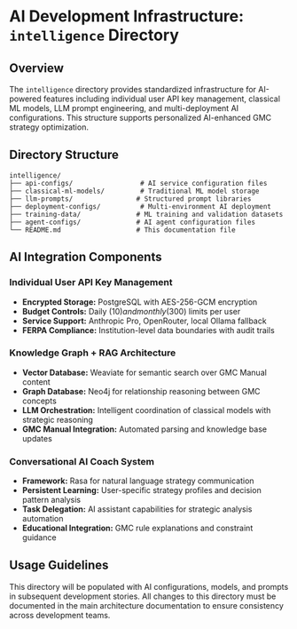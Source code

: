 # AI Development Infrastructure: `intelligence` Directory

## Overview

The `intelligence` directory provides standardized infrastructure for AI-powered features including individual user API key management, classical ML models, LLM prompt engineering, and multi-deployment AI configurations. This structure supports personalized AI-enhanced GMC strategy optimization.

## Directory Structure

```
intelligence/
├── api-configs/                 # AI service configuration files
├── classical-ml-models/         # Traditional ML model storage
├── llm-prompts/                # Structured prompt libraries
├── deployment-configs/          # Multi-environment AI deployment
├── training-data/              # ML training and validation datasets
├── agent-configs/              # AI agent configuration files
└── README.md                   # This documentation file
```

## AI Integration Components

### Individual User API Key Management
- **Encrypted Storage:** PostgreSQL with AES-256-GCM encryption
- **Budget Controls:** Daily ($10) and monthly ($300) limits per user
- **Service Support:** Anthropic Pro, OpenRouter, local Ollama fallback
- **FERPA Compliance:** Institution-level data boundaries with audit trails

### Knowledge Graph + RAG Architecture
- **Vector Database:** Weaviate for semantic search over GMC Manual content
- **Graph Database:** Neo4j for relationship reasoning between GMC concepts
- **LLM Orchestration:** Intelligent coordination of classical models with strategic reasoning
- **GMC Manual Integration:** Automated parsing and knowledge base updates

### Conversational AI Coach System
- **Framework:** Rasa for natural language strategy communication
- **Persistent Learning:** User-specific strategy profiles and decision pattern analysis
- **Task Delegation:** AI assistant capabilities for strategic analysis automation
- **Educational Integration:** GMC rule explanations and constraint guidance

## Usage Guidelines

This directory will be populated with AI configurations, models, and prompts in subsequent development stories. All changes to this directory must be documented in the main architecture documentation to ensure consistency across development teams.